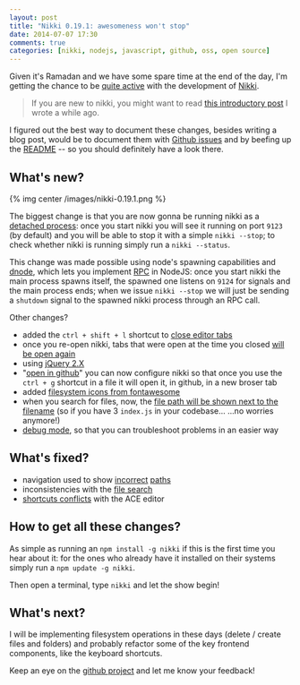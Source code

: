 ```yaml
---
layout: post
title: "Nikki 0.19.1: awesomeness won't stop"
date: 2014-07-07 17:30
comments: true
categories: [nikki, nodejs, javascript, github, oss, open source]
---
```


Given it's Ramadan and we have some spare time at the
end of the day, I'm getting the chance to be
[quite active](https://github.com/odino/nikki/commits/master)
with the development of [Nikki](https://github.com/odino/nikki).

<!-- more -->

> If you are new to nikki, you might want to read
> [this introductory post](/last-weekend-i-wrote-an-ide-in-javascript/) I wrote a while ago.

I figured out the best way to document these changes, besides
writing a blog post, would be to document them with
[Github issues](https://github.com/odino/nikki/issues?direction=desc&page=1&sort=updated&state=closed)
and by beefing up the [README](https://github.com/odino/nikki/) -- so 
you should definitely have a look there.

## What's new?

{% img center /images/nikki-0.19.1.png %}

The biggest change is that you are now gonna be running nikki
as a [detached process](https://github.com/odino/nikki/commit/efecd05ab8a02406d63011e465850f2931ecef07):
once you start nikki you will see it running on port `9123` (by default)
and you will be able to stop it with a simple `nikki --stop`; to
check whether nikki is running simply run a `nikki --status`.

This change was made possible using node's spawning capabilities
and [dnode](https://github.com/substack/dnode), which lets you
implement [RPC](http://en.wikipedia.org/wiki/Remote_procedure_call)
in NodeJS: once you start nikki the main process spawns itself,
the spawned one listens on `9124` for signals and the main process
ends; when we issue `nikki --stop` we will just be sending a
`shutdown` signal to the spawned nikki
process through an RPC call.

Other changes?

* added the `ctrl + shift + l` shortcut to [close editor tabs](https://github.com/odino/nikki/commit/40899aaeecb70c02c1c1a00e566335d190508c2f)
* once you re-open nikki, tabs that were open at the time you closed [will be open again](https://github.com/odino/nikki/commit/daa95c0efd3022b744016830e2f7995cea138a52)
* using [jQuery 2.X](https://github.com/odino/nikki/commit/7e2f2baec4eb2aec7ba2980de2a82d8ab2b1bff5)
* "[open in github](https://github.com/odino/nikki/commit/1a3fd2605ed6f325409fd8d489bd624a72d8a7af)" you can now configure nikki so that
once you use the `ctrl + g` shortcut in a file it will open it, in github, in a new broser tab
* added [filesystem icons from fontawesome](https://github.com/odino/nikki/commit/46e5c1881b6ca331b64cc470086f7af7936af69e)
* when you search for files, now, the [file path will be shown next to the filename](https://github.com/odino/nikki/commit/649106f5d491165b3e1c982cbb76e9967cb81c0d) (so if you have 3 `index.js` in your codebase...   ...no worries anymore!)
* [debug mode](https://github.com/odino/nikki/commit/7db31f927b3027dfa1408e2af84b6806a6b91d12), so that you can troubleshoot problems in an easier way

## What's fixed?

* navigation used to show [incorrect](https://github.com/odino/nikki/commit/d829129992e5e42eed54f7f13492254f3b3df08d) [paths](https://github.com/odino/nikki/commit/b463eab67816c8fa1c02d30af019e2a9628be458)
* inconsistencies with the [file search](https://github.com/odino/nikki/commit/4450b27ea477f119b3d7a32a27a37606687ccae0)
* [shortcuts conflicts](https://github.com/odino/nikki/commit/041397e71198599cc6c4a2ec06a706aff0c72623) with the ACE editor

## How to get all these changes?

As simple as running an `npm install -g nikki` if this is the first time
you hear about it: for the ones who already have it installed on their
systems simply run a `npm update -g nikki`.

Then open a terminal, type `nikki` and let the show begin!

## What's next?

I will be implementing filesystem operations in these days (delete / create
files and folders) and probably refactor some of the key frontend components, like
the keyboard shortcuts.

Keep an eye on the [github project](https://github.com/odino/nikki) and let me know your feedback!